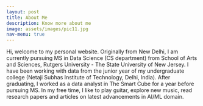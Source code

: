 ```yaml
---
layout: post
title: About Me
description: Know more about me
image: assets/images/pic11.jpg
nav-menu: true
---
```



Hi, welcome to my personal website. Originally from New Delhi, I am currently pursuing MS in Data Science (CS department) from School of Arts and Sciences, Rutgers University - The State University of New Jersey. I have been working with data from the junior year of my undergraduate college (Netaji Subhas Institute of Technology, Delhi, India). After graduating, I worked as a data analyst in The Smart Cube for a year before pursuing MS. In my free time, I like to play guitar, explore new music, read research papers and articles on latest advancements in AI/ML domain.
